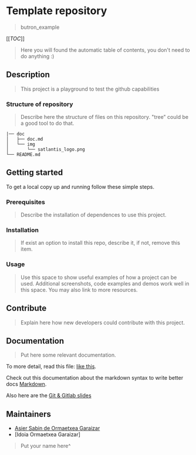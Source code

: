 # Template repository 
>butron_example

[[_TOC_]]

>Here you will found the automatic table of contents, you don't need to do anything :)

## Description

>This project is a playground to test the github capabilities

### Structure of repository

>Describe here the structure of files on this repository. "tree" could be a good tool to do that.

```
|── doc
│   ├── doc.md
│   └── img
│       └── satlantis_logo.png
└── README.md
```

## Getting started

To get a local copy up and running follow these simple steps.

### Prerequisites

>Describe the installation of dependences to use this project.

### Installation

>If exist an option to install this repo, describe it, if not, remove this item.

### Usage

>Use this space to show useful examples of how a project can be used. Additional screenshots, code examples and demos work well in this space. You may also link to more resources.

## Contribute

>Explain here how new developers could contribute with this project.

## Documentation

>Put here some relevant documentation.

To more detail, read this file: [like this](doc/doc.md).
 
Check out this documentation about the markdown syntax to write better docs [Markdown](https://docs.gitlab.com/ee/user/markdown.html).

Also here are the [Git & Gitlab slides](https://satlantis.sharepoint.com/:p:/r/sites/Sftw/_layouts/15/Doc.aspx?sourcedoc=%7B7AD27C34-6E4D-4B80-B5AA-A8F29F477EA7%7D&file=Git_and_Gitlab.pptx&action=edit&mobileredirect=true&DefaultItemOpen=1)


## Maintainers

* [Asier Sabin de Ormaetxea Garaizar](asormaetx@gmail.com)
* [Idoia Ormaetxea Garaizar]

>Put your name here^
